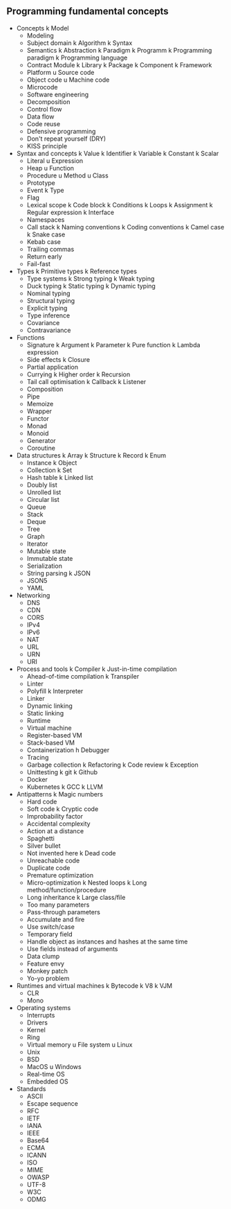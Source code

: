 ## Programming fundamental concepts

- Concepts
  k Model
  - Modeling
  - Subject domain
  k Algorithm
  k Syntax
  - Semantics
  k Abstraction
  k Paradigm
  k Programm
  k Programming paradigm
  k Programming language
  - Contract
   Module
  k Library
  k Package
  k Component
  k Framework
  - Platform
  u Source code
  - Object code
  u Machine code
  - Microcode
  - Software engineering
  - Decomposition
  - Control flow
  - Data flow
  - Code reuse
  - Defensive programming
  - Don't repeat yourself (DRY)
  - KISS principle
- Syntax and concepts
  k Value
  k Identifier
  k Variable
  k Constant
  k Scalar
  - Literal
  u Expression
  - Heap
  u Function
  - Procedure
  u Method
  u Class
  - Prototype
  - Event
  k Type
  - Flag
  - Lexical scope
  k Code block
  k Conditions
  k Loops
  k Assignment
  k Regular expression
  k Interface
  - Namespaces
  - Call stack
  k Naming conventions
  k Coding conventions
  k Camel case
  k Snake case
  - Kebab case
  - Trailing commas
  - Return early
  - Fail-fast
- Types
  k Primitive types
  k Reference types
  - Type systems
  k Strong typing
  k Weak typing
  - Duck typing
  k Static typing
  k Dynamic typing
  - Nominal typing
  - Structural typing
  - Explicit typing
  - Type inference
  - Covariance
  - Contravariance
- Functions
  - Signature
  k Argument
  k Parameter
  k Pure function
  k Lambda expression
  - Side effects
  k Closure
  - Partial application
  - Currying
  k Higher order
  k Recursion
  - Tail call optimisation
  k Callback
  k Listener
  - Composition
  - Pipe
  - Memoize
  - Wrapper
  - Functor
  - Monad
  - Monoid
  - Generator
  - Coroutine
- Data structures
  k Array
  k Structure
  k Record
  k Enum
  - Instance
  k Object
  - Collection
  k Set
  - Hash table
  k Linked list
  - Doubly list
  - Unrolled list
  - Circular list
  - Queue
  - Stack
  - Deque
  - Tree
  - Graph
  - Iterator
  - Mutable state
  - Immutable state
  - Serialization
  - String parsing
  k JSON
  - JSON5
  - YAML
- Networking
  - DNS
  - CDN
  - CORS
  - IPv4
  - IPv6
  - NAT
  - URL
  - URN
  - URI
- Process and tools
  k Compiler
  k Just-in-time compilation
  - Ahead-of-time compilation
  k Transpiler
  - Linter
  - Polyfill
  k Interpreter
  - Linker
  - Dynamic linking
  - Static linking
  - Runtime
  - Virtual machine
  - Register-based VM
  - Stack-based VM
  - Containerization
  h Debugger
  - Tracing
  - Garbage collection
  k Refactoring
  k Code review
  k Exception
  - Unittesting
  k git
  k Github
  - Docker
  - Kubernetes
  k GCC
  k LLVM
- Antipatterns
  k Magic numbers
  - Hard code
  - Soft code
  k Cryptic code
  - Improbability factor
  - Accidental complexity
  - Action at a distance
  - Spaghetti
  - Silver bullet
  - Not invented here
  k Dead code
  - Unreachable code
  - Duplicate code
  - Premature optimization
  - Micro-optimization
  k Nested loops
  k Long method/function/procedure
  - Long inheritance
  k Large class/file
  - Too many parameters
  - Pass-through parameters
  - Accumulate and fire
  - Use switch/case
  - Temporary field
  - Handle object as instances and hashes at the same time
  - Use fields instead of arguments
  - Data clump
  - Feature envy
  - Monkey patch
  - Yo-yo problem
- Runtimes and virtual machines
  k Bytecode
  k V8
  k VJM
  - CLR
  - Mono
- Operating systems
  - Interrupts
  - Drivers
  - Kernel
  - Ring
  - Virtual memory
  u File system
  u Linux
  - Unix
  - BSD
  - MacOS
  u Windows
  - Real-time OS
  - Embedded OS
- Standards
  - ASCII
  - Escape sequence
  - RFC
  - IETF
  - IANA
  - IEEE
  - Base64
  - ECMA
  - ICANN
  - ISO
  - MIME
  - OWASP
  - UTF-8
  - W3C
  - ODMG
